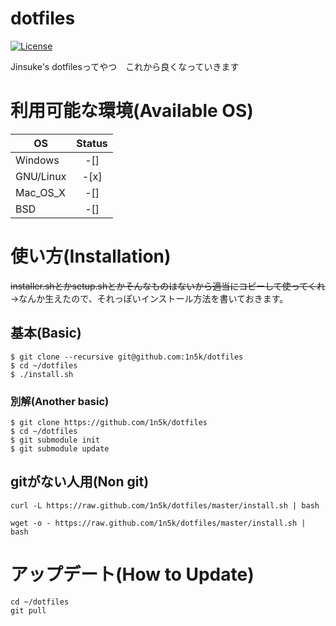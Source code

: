 # dotfiles  
[![License](https://img.shields.io/badge/License-BSD%203--Clause-blue.svg)](https://opensource.org/licenses/BSD-3-Clause)  
  
Jinsuke's dotfilesってやつ　これから良くなっていきます  

# 利用可能な環境(Available OS)
|OS |Status |
|----------|:---:|
|Windows   |-[]  |
|GNU/Linux |-[x] |
|Mac_OS_X  |-[]  |
|BSD       |-[]  |


# 使い方(Installation)  
~~installer.shとかsetup.shとかそんなものはないから適当にコピーして使ってくれ~~  
→なんか生えたので、それっぽいインストール方法を書いておきます。  
## 基本(Basic)  
```
$ git clone --recursive git@github.com:1n5k/dotfiles  
$ cd ~/dotfiles
$ ./install.sh  
```
 
### 別解(Another basic)  
```  
$ git clone https://github.com/1n5k/dotfiles  
$ cd ~/dotfiles
$ git submodule init  
$ git submodule update  
```  
  
## gitがない人用(Non git)  
```  
curl -L https://raw.github.com/1n5k/dotfiles/master/install.sh | bash  
```  
```  
wget -o - https://raw.github.com/1n5k/dotfiles/master/install.sh | bash  
```  

# アップデート(How to Update)  
```
cd ~/dotfiles  
git pull  
````